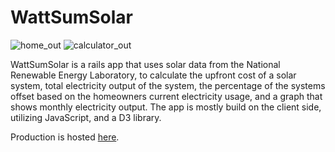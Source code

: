# WattSumSolar

![home_out](https://cloud.githubusercontent.com/assets/8459012/15270163/bce90a9e-19d2-11e6-8ffd-c4d4d8726e30.gif)
![calculator_out](https://cloud.githubusercontent.com/assets/8459012/15270168/fe9acc52-19d2-11e6-9a4c-e1941d03117b.gif)

WattSumSolar is a rails app that uses solar data from the National Renewable Energy Laboratory, to calculate the upfront cost of a solar system, total electricity output of the system, the percentage of the systems offset based on the homeowners current electricity usage, and a graph that shows monthly electricity output. The app is mostly build on the client side, utilizing JavaScript, and a D3 library.

Production is hosted [here](http://wattsumsolar.herokuapp.com).



